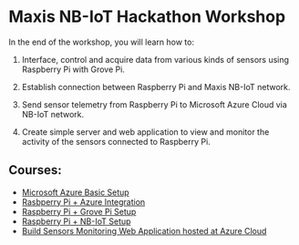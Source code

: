 # Maxis NB-IoT Hackathon Workshop

In the end of the workshop, you will learn how to:

1. Interface, control and acquire data from various kinds of sensors using Raspberry Pi with Grove Pi.

2. Establish connection between Raspberry Pi and Maxis NB-IoT network.

3. Send sensor telemetry from Raspberry Pi to Microsoft Azure Cloud via NB-IoT network.

4. Create simple server and web application to view and monitor the activity of the sensors connected to Raspberry Pi.

## Courses:
- [Microsoft Azure Basic Setup](./azure/index.md)
- [Rasbperry Pi + Azure Integration](./raspberrypi/send_telemetry_to_azure.md)
- [Raspberry Pi + Grove Pi Setup](./raspberrypi/grovepi.md)
- [Raspberry Pi + NB-IoT Setup](./raspberrypi/nbiot.md)
- [Build Sensors Monitoring Web Application hosted at Azure Cloud](./web/node-red.md)


